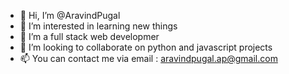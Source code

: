 - 👋 Hi, I’m @AravindPugal
- 👀 I’m interested in learning new things
- 🌱 I’m a full stack web developmer
- 💞️ I’m looking to collaborate on python and javascript projects
- 📫 You can contact me via email : aravindpugal.ap@gmail.com

<!---
AravindPugal/AravindPugal is a ✨ special ✨ repository because its `README.md` (this file) appears on your GitHub profile.
You can click the Preview link to take a look at your changes.
--->
